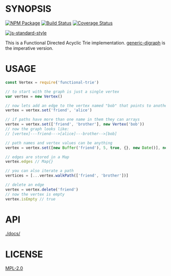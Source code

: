 # SYNOPSIS 
[![NPM Package](https://img.shields.io/npm/v/functional-trie.svg?style=flat-square)](https://www.npmjs.org/package/functional-tri)
[![Build Status](https://img.shields.io/travis/wanderer/functional-trie.svg?branch=master&style=flat-square)](https://travis-ci.org/wanderer/functional-trie)
[![Coverage Status](https://img.shields.io/coveralls/wanderer/functional-trie.svg?style=flat-square)](https://coveralls.io/r/wanderer/functional-trie)

[![js-standard-style](https://cdn.rawgit.com/feross/standard/master/badge.svg)](https://github.com/feross/standard)  

This is a Functional Directed Acyclic Trie implementation. [generic-digraph](https://github.com/wanderer/generic-digraph) is the imperative version. 

# USAGE

```javascript
const Vertex = require('functional-trie')

// to start with the graph is just a single vertex
var vertex = new Vertex()

// now lets add an edge to the vertex named "bob" that points to another vertex with the value "alice"
vertex = vertex.set('friend', 'alice')

// if paths have more than one name in them they can arrays
vertex = vertex.set(['friend', 'brother'], new Vertex('bob'))
// now the graph looks like:
// [vertex]---friend--->[alice]---brother-->[bob]

// path names and vertex values can be anything
vertex = vertex.set([new Buffer('friend'), 5, true, {}, new Date()], new Vertex(['an array of some stuff']))

// edges are stored in a Map
vertex.edges // Map{}

// you can also iterate a path
vertices = [...vertex.walkPath(['friend', 'brother'])]

// delete an edge
vertex = vertex.delete('friend')
// now the vertex is empty
vertex.isEmpty // true
```

# API
[./docs/](./docs/index.md)


# LICENSE
[MPL-2.0](https://tldrlegal.com/license/mozilla-public-license-2.0-(mpl-2))
